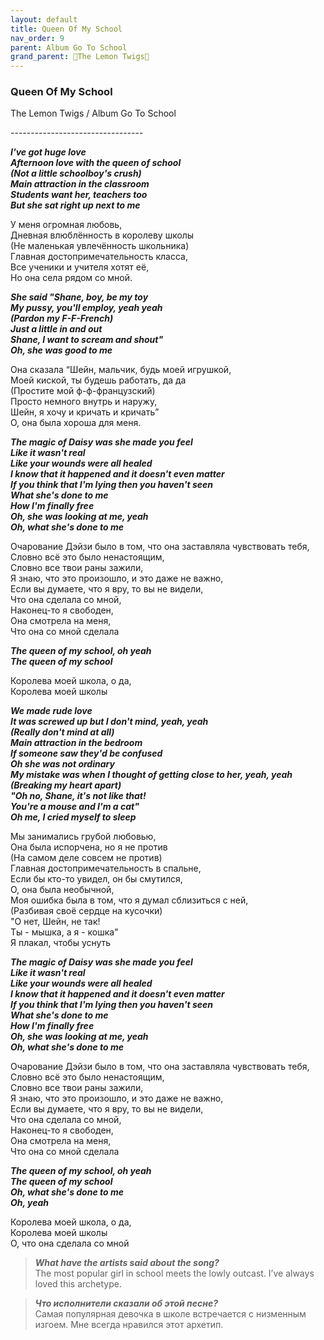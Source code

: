 ```yaml
---  
layout: default  
title: Queen Of My School  
nav_order: 9  
parent: Album Go To School  
grand_parent: 🍋The Lemon Twigs🍋  
--- 
```


### **Queen Of My School**
<p>
The Lemon Twigs	/ Album Go To School
</p>
---------------------------------

**_I've got huge love  
Afternoon love with the queen of school  
(Not a little schoolboy's crush)  
Main attraction in the classroom   
Students want her, teachers too  
But she sat right up next to me_**  

У меня огромная любовь,  
Дневная влюблённость в королеву школы  
(Не маленькая увлечённость школьника)  
Главная достопримечательность класса,  
Все ученики и учителя хотят её,  
Но она села рядом со мной.  

**_She said "Shane, boy, be my toy  
My pussy, you'll employ, yeah yeah  
(Pardon my F-F-French)  
Just a little in and out  
Shane, I want to scream and shout"  
Oh, she was good to me_**  

Она сказала “Шейн, мальчик, будь моей игрушкой,  
Моей киской, ты будешь работать, да да  
(Простите мой ф-ф-французский)  
Просто немного внутрь и наружу,  
Шейн, я хочу и кричать и кричать”  
О, она была хороша для меня.  

**_The magic of Daisy was she made you feel  
Like it wasn't real  
Like your wounds were all healed  
I know that it happened and it doesn't even matter  
If you think that I'm lying then you haven't seen  
What she's done to me  
How I'm finally free  
Oh, she was looking at me, yeah  
Oh, what she's done to me_**  

Очарование Дэйзи было в том, что она заставляла чувствовать тебя,  
Словно всё это было ненастоящим,  
Словно все твои раны зажили,  
Я знаю, что это произошло, и это даже не важно,  
Если вы думаете, что я вру, то вы не видели,  
Что она сделала со мной,  
Наконец-то я свободен,  
Она смотрела на меня,  
Что она со мной сделала  

**_The queen of my school, oh yeah  
The queen of my school_**  

Королева моей школа, о да,  
Королева моей школы  

**_We made rude love  
It was screwed up but I don't mind, yeah, yeah  
(Really don't mind at all)  
Main attraction in the bedroom  
If someone saw they'd be confused  
Oh she was not ordinary  
My mistake was when I thought of getting close to her, yeah, yeah  
(Breaking my heart apart)  
"Oh no, Shane, it's not like that!  
You're a mouse and I'm a cat"  
Oh me, I cried myself to sleep_**  

Мы занимались грубой любовью,  
Она была испорчена, но я не против  
(На самом деле совсем не против)  
Главная достопримечательность в спальне,  
Если бы кто-то увидел, он бы смутился,  
О, она была необычной,  
Моя ошибка была в том, что я думал сблизиться с ней,  
(Разбивая своё сердце на кусочки)  
"О нет, Шейн, не так!  
Ты - мышка, а я - кошка"  
Я плакал, чтобы уснуть  

**_The magic of Daisy was she made you feel  
Like it wasn't real  
Like your wounds were all healed  
I know that it happened and it doesn't even matter  
If you think that I'm lying then you haven't seen  
What she's done to me  
How I'm finally free  
Oh, she was looking at me, yeah  
Oh, what she's done to me_**  

Очарование Дэйзи было в том, что она заставляла чувствовать тебя,  
Словно всё это было ненастоящим,  
Словно все твои раны зажили,  
Я знаю, что это произошло, и это даже не важно,  
Если вы думаете, что я вру, то вы не видели,  
Что она сделала со мной,  
Наконец-то я свободен,  
Она смотрела на меня,  
Что она со мной сделала  

**_The queen of my school, oh yeah  
The queen of my school  
Oh, what she's done to me  
Oh, yeah_**  

Королева моей школа, о да,  
Королева моей школы  
О, что она сделала со мной  

> **_What have the artists said about the song?_**  
The most popular girl in school meets the lowly outcast. I’ve always loved this archetype.

> **_Что исполнители сказали об этой песне?_**  
Самая популярная девочка в школе встречается с низменным изгоем. Мне всегда нравился этот архетип.

